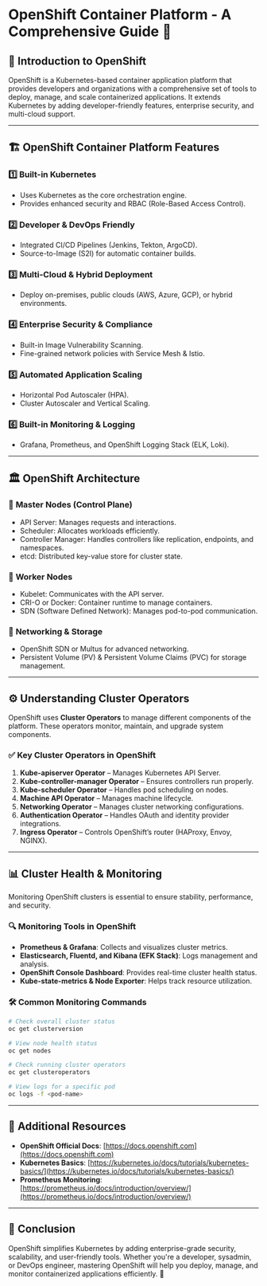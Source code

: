 # OpenShift Container Platform - A Comprehensive Guide 🚀

## 📌 Introduction to OpenShift

OpenShift is a Kubernetes-based container application platform that provides developers and organizations with a comprehensive set of tools to deploy, manage, and scale containerized applications. It extends Kubernetes by adding developer-friendly features, enterprise security, and multi-cloud support.

---

## 🏗️ OpenShift Container Platform Features

### 1️⃣ **Built-in Kubernetes**
   - Uses Kubernetes as the core orchestration engine.
   - Provides enhanced security and RBAC (Role-Based Access Control).

### 2️⃣ **Developer & DevOps Friendly**
   - Integrated CI/CD Pipelines (Jenkins, Tekton, ArgoCD).
   - Source-to-Image (S2I) for automatic container builds.

### 3️⃣ **Multi-Cloud & Hybrid Deployment**
   - Deploy on-premises, public clouds (AWS, Azure, GCP), or hybrid environments.

### 4️⃣ **Enterprise Security & Compliance**
   - Built-in Image Vulnerability Scanning.
   - Fine-grained network policies with Service Mesh & Istio.

### 5️⃣ **Automated Application Scaling**
   - Horizontal Pod Autoscaler (HPA).
   - Cluster Autoscaler and Vertical Scaling.

### 6️⃣ **Built-in Monitoring & Logging**
   - Grafana, Prometheus, and OpenShift Logging Stack (ELK, Loki).

---

## 🏛️ OpenShift Architecture

### 🔹 **Master Nodes (Control Plane)**
- API Server: Manages requests and interactions.
- Scheduler: Allocates workloads efficiently.
- Controller Manager: Handles controllers like replication, endpoints, and namespaces.
- etcd: Distributed key-value store for cluster state.

### 🔹 **Worker Nodes**
- Kubelet: Communicates with the API server.
- CRI-O or Docker: Container runtime to manage containers.
- SDN (Software Defined Network): Manages pod-to-pod communication.

### 🔹 **Networking & Storage**
- OpenShift SDN or Multus for advanced networking.
- Persistent Volume (PV) & Persistent Volume Claims (PVC) for storage management.

---

## ⚙️ Understanding Cluster Operators

OpenShift uses **Cluster Operators** to manage different components of the platform. These operators monitor, maintain, and upgrade system components.

### ✅ **Key Cluster Operators in OpenShift**
1. **Kube-apiserver Operator** – Manages Kubernetes API Server.
2. **Kube-controller-manager Operator** – Ensures controllers run properly.
3. **Kube-scheduler Operator** – Handles pod scheduling on nodes.
4. **Machine API Operator** – Manages machine lifecycle.
5. **Networking Operator** – Manages cluster networking configurations.
6. **Authentication Operator** – Handles OAuth and identity provider integrations.
7. **Ingress Operator** – Controls OpenShift’s router (HAProxy, Envoy, NGINX).

---

## 📊 Cluster Health & Monitoring

Monitoring OpenShift clusters is essential to ensure stability, performance, and security.

### 🔍 **Monitoring Tools in OpenShift**
- **Prometheus & Grafana**: Collects and visualizes cluster metrics.
- **Elasticsearch, Fluentd, and Kibana (EFK Stack)**: Logs management and analysis.
- **OpenShift Console Dashboard**: Provides real-time cluster health status.
- **Kube-state-metrics & Node Exporter**: Helps track resource utilization.

### 🛠️ **Common Monitoring Commands**
```sh
# Check overall cluster status
oc get clusterversion

# View node health status
oc get nodes

# Check running cluster operators
oc get clusteroperators

# View logs for a specific pod
oc logs -f <pod-name>
```

---

## 🔗 Additional Resources
- **OpenShift Official Docs**: [https://docs.openshift.com](https://docs.openshift.com)
- **Kubernetes Basics**: [https://kubernetes.io/docs/tutorials/kubernetes-basics/](https://kubernetes.io/docs/tutorials/kubernetes-basics/)
- **Prometheus Monitoring**: [https://prometheus.io/docs/introduction/overview/](https://prometheus.io/docs/introduction/overview/)

---

## 🚀 Conclusion
OpenShift simplifies Kubernetes by adding enterprise-grade security, scalability, and user-friendly tools. Whether you're a developer, sysadmin, or DevOps engineer, mastering OpenShift will help you deploy, manage, and monitor containerized applications efficiently. 🌟

